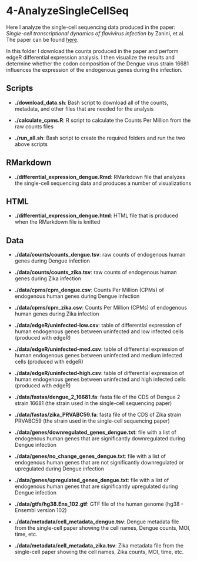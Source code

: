 # 4-AnalyzeSingleCellSeq

Here I analyze the single-cell sequencing data produced in the paper: *Single-cell transcriptional dynamics of flavivirus infection* by Zanini, et al. The paper can be found [here](https://elifesciences.org/articles/32942#s4).

In this folder I download the counts produced in the paper and perform edgeR differential expression analysis. I then visualize the results and determine whether the codon composition of the Dengue virus strain 16681 influences the expression of the endogenous genes during the infection.

## Scripts

+ **./download_data.sh**: Bash script to download all of the counts, metadata, and other files that are needed for the analysis

+ **./calculate_cpms.R**: R script to calculate the Counts Per Million from the raw counts files

+ **./run_all.sh**: Bash script to create the required folders and run the two above scripts

## RMarkdown

+ **./differential_expression_dengue.Rmd**: RMarkdown file that analyzes the single-cell sequencing data and produces a number of visualizations

## HTML

+ **./differential_expression_dengue.html**: HTML file that is produced when the RMarkdown file is knitted

## Data

+ **./data/counts/counts_dengue.tsv**: raw counts of endogenous human genes during Dengue infection

+ **./data/counts/counts_zika.tsv**: raw counts of endogenous human genes during Zika infection

+ **./data/cpms/cpm_dengue.csv**: Counts Per Million (CPMs) of endogenous human genes during Dengue infection

+ **./data/cpms/cpm_zika.csv**: Counts Per Million (CPMs) of endogenous human genes during Zika infection

+ **./data/edgeR/uninfected-low.csv**: table of differential expression of human endogenous genes between uninfected and low infected cells (produced with edgeR)

+ **./data/edgeR/uninfected-med.csv**: table of differential expression of human endogenous genes between uninfected and medium infected cells (produced with edgeR)

+ **./data/edgeR/uninfected-high.csv**: table of differential expression of human endogenous genes between uninfected and high infected cells (produced with edgeR)

+ **./data/fastas/dengue_2_16681.fa**: fasta file of the CDS of Dengue 2 strain 16681 (the strain used in the single-cell sequencing paper)

+ **./data/fastas/zika_PRVABC59.fa**: fasta file of the CDS of Zika strain PRVABC59 (the strain used in the single-cell sequencing paper)

+ **./data/genes/downregulated_genes_dengue.txt**: file with a list of endogenous human genes that are significantly downregulated during Dengue infection

+ **./data/genes/no_change_genes_dengue.txt**: file with a list of endogenous human genes that are not significantly downregulated or upregulated during Dengue infection

+ **./data/genes/upregulated_genes_dengue.txt**: file with a list of endogenous human genes that are significantly upregulated during Dengue infection

+ **./data/gtfs/hg38.Ens_102.gtf**: GTF file of the human genome (hg38 - Ensembl version 102)

+ **./data/metadata/cell_metadata_dengue.tsv**: Dengue metadata file from the single-cell paper showing the cell names, Dengue counts, MOI, time, etc. 

+ **./data/metadata/cell_metadata_zika.tsv**: Zika metadata file from the single-cell paper showing the cell names, Zika counts, MOI, time, etc.
